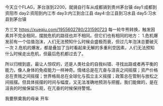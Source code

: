 今天立个FLAG，茅台涨到2200，就骑自行车从成都骑到贵州茅台镇
day1:成都到资阳市
day2:资阳到内江市
day3:内江到合江县
day4:合江县到习水县
day5:习水县到茅台镇

方三文
https://xueqiu.com/1955602780/231590723
每一轮牛熊转换，触发因素并不完全相同，摆脱危机的路径也并不相同。但它们也有相同的地方：
1.危机爆发前有一个估值泡沫，人们无法预知什么时候会盛极而衰，但过几年泡沫总要破灭一次
2.危机的爆发，都是叠加了当时看起来无解的多重利空因素，人们无法预知什么时候走出危机，但最后危机都过去了。

所以归根到底，最让人惊叹的，还是人类社会的自我纠错、寻找出路或者再平衡的能力，像人身体的免疫能力一样神奇。情绪总是在亢奋与沮丧之间摇摆；资产价格总在贵贱之间摇摆；世界格局总在全球化与孤立主义摇摆；政策总在管制与放松之间摇摆。但具体摇摆的时间与幅度，又无法准确地预测与把握。我们能做的，是在沮丧的时候保留乐观，在亢奋的时候保持警惕。



我要祭奠我的母亲
开车
